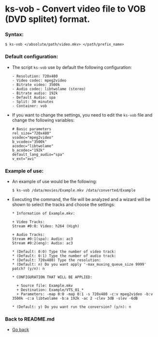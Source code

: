 ks-vob - Convert video file to VOB (DVD splitet) format.
========================================================

### Syntax:

```shell
$ ks-vob </absolute/path/video.mkv> </path/prefix_name>
```

### Default configuration:

  * The script `ks-vob` use by default the following configuration:
  
    ```shell
    - Resolution: 720x480
    - Video codec: mpeg2video
    - Bitrate video: 3500k
    - Audio codec: libtwolame (stereo)
    - Bitrate audio: 192k
    - Default Audio: spa
    - Split: 30 minutes
    - Container: vob
    ````
    
  * If you want to change the settings, you need to edit the `ks-vob` file and change the following variables:

    ```shell
    # Basic parameters
    rel_size="720x480"
    vcodec="mpeg2video"
    b_vcodec="3500k"
    acodec="libtwolame"
    b_acodec="192k"
    default_lang_audio="spa"
    v_ext="avi"
    ````
    
### Example of use:

  * An example of use would be the following:
  
    ```shell
    $ ks-vob /data/movies/Example.mkv /data/converted/Example
    ````
    
  * Executing the command, the file will be analyzed and a wizard will be shown to select the tracks and choose the settings:
  
    ```shell
    * Information of Example.mkv:

    + Video Tracks:
    Stream #0:0: Video: h264 (High)

    + Audio Tracks:
    Stream #0:1(spa): Audio: ac3
    Stream #0:2(eng): Audio: ac3

    * (Default: 0:0) Type the number of video track: 
    * (Default: 0:1) Type the number of audio track: 
    * (Default: 720x480) Type the resolution: 
    * (Default: n) Do you want apply '-max_muxing_queue_size 9999' patch? (y/n): n

    * CONFIGURATION THAT WILL BE APPLIED:

      + Source file: Example.mkv
      + Destination: Example/VTS_01_*
      + Parameters: -map 0:0 -map 0:1 -s 720x480 -c:v mpeg2video -b:v 3500k -c:a libtwolame -b:a 192k -ac 2 -clev 3dB -slev -6dB

    * (Default: y) Do you want run the conversion? (y/n): n
    ````
    
### Back to README.md
    
* [Go back](../README.md)
  
